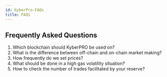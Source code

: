 ```yaml
---
id: KyberPro-FAQs
title: FAQs
---
```

[//]: # (tagline)

## Frequently Asked Questions

1. Which blockchain should KyberPRO be used on?
2. What is the difference between off-chain and on-chain market making?
3. How frequently do we set prices? 
4. What should be done in a high gas volatility situation?
5. How to check the number of trades facilitated by your reserve?
